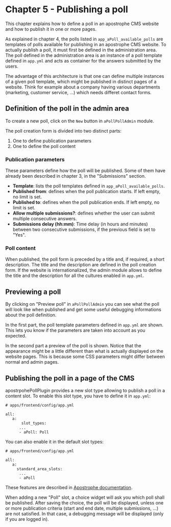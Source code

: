 # Chapter 5 - Publishing a poll

This chapter explains how to define a poll in an apostrophe CMS website and how to publish it in one or more pages.

As explained in chapter 4, the polls listed in `app_aPoll_available_polls` are templates of polls available for publishing in an apostrophe CMS website. To actually publish a poll, it must first be defined in the administration area. The poll defined in the administration area is an instance of a poll template defined in `app.yml` and acts as container for the answers submitted by the users.

The advantage of this architecture is that one can define multiple instances of a given poll template, which might be published in distinct pages of a website. Think for example about a company having various departments (marketing, customer service, ...) which needs differet contact forms.


## Definition of the poll in the admin area

To create a new poll, click on the `New` button in `aPollPollAdmin` module.

The poll creation form is divided into two distinct parts:
1. One to define publication parameters
2. One to define the poll content

### Publication parameters

These parameters define how the poll will be published. Some of them have already been described in chapter 3, in the "Submissions" section.

* **Template**: lists the poll templates defined in `app_aPoll_available_polls`.
* **Published from**: defines when the poll publication starts. If left empty, no limit is set.
* **Published to**: defines when the poll publication ends. If left empty, no limit is set.
* **Allow multiple submissions?**: defines whether the user can submit multiple consecutive answers.
* **Submissions delay (hh:mm)**: Time delay (in hours and minutes) between two consecutive submissions, if the previous field is set to "Yes".

### Poll content

When published, the poll form is preceded by a title and, if required, a short description. The title and the description are defined in the poll creation form. If the website is internationalized, the admin module allows to define the title and the description for all the cultures enabled in `app.yml`.

## Previewing a poll

By clicking on "Preview poll" in `aPollPollAdmin` you can see what the poll will look like when published and get some useful debugging informations about the poll definition. 

In the first part, the poll template parameters defined in `app.yml` are shown. This lets you know if the parameters are taken into account as you expected.

In the second part a preview of the poll is shown. Notice that the appearance might be a little different than what is actually displayed on the website pages. This is because some CSS parameters might differ between normal and admin pages.


## Publishing the poll in a page of the CMS

apostrpohePollPlugin provides a new slot type allowing to publish a poll in a content slot. To enable this slot type, you have to define it in `app.yml`:

	# apps/frontend/config/app.yml

	all:
	   a:
	       slot_types:
		  ...
		  - aPoll: Poll
		  
You can also enable it in the default slot types:

	# apps/frontend/config/app.yml

	all:
	   a:
	     standard_area_slots:
		  ...
		  - aPoll


These features are described in [Apostrophe documentation](http://trac.apostrophenow.org/wiki/ManualDevelopersGuide#CreatingCustomSlotTypes "Custom slot types").

When adding a new "Poll" slot, a choice widget will ask you which poll shall be published. After saving the choice, the poll will be displayed, unless one or more publication criteria (start and end date, multiple submissions, ...) are not satisfied. In that case, a debugging message will be displayed (only if you are logged in).


